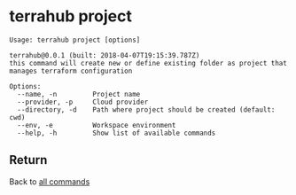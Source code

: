 # terrahub project

```
Usage: terrahub project [options]

terrahub@0.0.1 (built: 2018-04-07T19:15:39.787Z)
this command will create new or define existing folder as project that manages terraform configuration

Options:
  --name, -n 		 Project name
  --provider, -p 	 Cloud provider
  --directory, -d 	 Path where project should be created (default: cwd)
  --env, -e 		 Workspace environment
  --help, -h 		 Show list of available commands
```


## Return
Back to [all commands](../commands.md)
